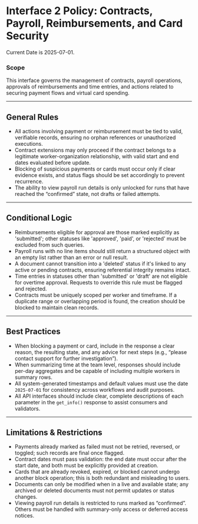 # Interface 2 Policy: Contracts, Payroll, Reimbursements, and Card Security

Current Date is 2025-07-01.

### Scope
This interface governs the management of contracts, payroll operations, approvals of reimbursements and time entries, and actions related to securing payment flows and virtual card spending.

---

## General Rules
- All actions involving payment or reimbursement must be tied to valid, verifiable records, ensuring no orphan references or unauthorized executions.
- Contract extensions may only proceed if the contract belongs to a legitimate worker-organization relationship, with valid start and end dates evaluated before update.
- Blocking of suspicious payments or cards must occur only if clear evidence exists, and status flags should be set accordingly to prevent recurrence.
- The ability to view payroll run details is only unlocked for runs that have reached the “confirmed” state, not drafts or failed attempts.

---

## Conditional Logic
- Reimbursements eligible for approval are those marked explicitly as 'submitted'; other statuses like 'approved', 'paid', or 'rejected' must be excluded from such queries.
- Payroll runs with no line items should still return a structured object with an empty list rather than an error or null result.
- A document cannot transition into a 'deleted' status if it's linked to any active or pending contracts, ensuring referential integrity remains intact.
- Time entries in statuses other than 'submitted' or 'draft' are not eligible for overtime approval. Requests to override this rule must be flagged and rejected.
- Contracts must be uniquely scoped per worker and timeframe. If a duplicate range or overlapping period is found, the creation should be blocked to maintain clean records.

---

## Best Practices
- When blocking a payment or card, include in the response a clear reason, the resulting state, and any advice for next steps (e.g., “please contact support for further investigation”).
- When summarizing time at the team level, responses should include per-day aggregates and be capable of including multiple workers in summary rows.
- All system-generated timestamps and default values must use the date `2025-07-01` for consistency across workflows and audit purposes.
- All API interfaces should include clear, complete descriptions of each parameter in the `get_info()` response to assist consumers and validators.

---

## Limitations & Restrictions
- Payments already marked as failed must not be retried, reversed, or toggled; such records are final once flagged.
- Contract dates must pass validation: the end date must occur after the start date, and both must be explicitly provided at creation.
- Cards that are already revoked, expired, or blocked cannot undergo another block operation; this is both redundant and misleading to users.
- Documents can only be modified when in a live and available state; any archived or deleted documents must not permit updates or status changes.
- Viewing payroll run details is restricted to runs marked as “confirmed”. Others must be handled with summary-only access or deferred access notices.
